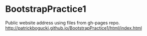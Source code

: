 # BootstrapPractice1

Public website address using files from gh-pages repo.
http://patrickbogucki.github.io/BootstrapPractice1/html/index.html